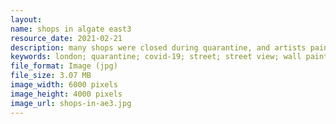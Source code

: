 ```yaml
---
layout: 
name: shops in algate east3
resource_date: 2021-02-21
description: many shops were closed during quarantine, and artists painted their artworks on the wall which decorated the street
keywords: london; quarantine; covid-19; street; street view; wall painting; algate east
file_format: Image (jpg)
file_size: 3.07 MB
image_width: 6000 pixels
image_height: 4000 pixels
image_url: shops-in-ae3.jpg
---
```

